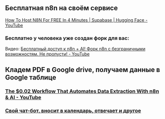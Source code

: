 
## Бесплатная n8n на своём сервисе
[How To Host N8N For FREE In 4 Minutes \| Supabase \| Hugging Face - YouTube](https://www.youtube.com/watch?v=pMDV0WuliO0)

### Бесплатно у человека уже создан форк для вас:
Видео: [Бесплатный доступ к n8n + AI! Форк n8n с безграничными возможностям. Не пропусти! - YouTube](https://www.youtube.com/watch?v=WROa5-BVL6Q)

## Кладем PDF в Google drive, получаем данные в Google таблице
### [The $0.02 Workflow That Automates Data Extraction With n8n & AI - YouTube](https://www.youtube.com/watch?v=2OpXdY4LXqw)
### [Свой чат-бот, вносит в календарь, отвечает и другое](https://www.youtube.com/watch?v=kUNn6-ONJG8)

